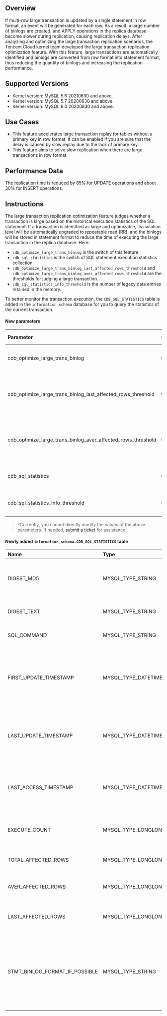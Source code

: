 ## Overview
If multi-row large transaction is updated by a single statement in row format, an event will be generated for each row. As a result, a large number of binlogs are created, and APPLY operations in the replica database become slower during replication, causing replication delays.
After analyzing and optimizing the large transaction replication scenarios, the Tencent Cloud kernel team developed the large transaction replication optimization feature. With this feature, large transactions are automatically identified and binlogs are converted from row format into statement format, thus reducing the quantity of binlogs and increasing the replication performance.

## Supported Versions
- Kernel version: MySQL 5.6 20210630 and above.
- Kernel version: MySQL 5.7 20200630 and above.
- Kernel version: MySQL 8.0 20200830 and above.

## Use Cases
- This feature accelerates large transaction replay for tables without a primary key in row format. It can be enabled if you are sure that the delay is caused by slow replay due to the lack of primary key.
- This feature aims to solve slow replication when there are large transactions in row format.

## Performance Data
The replication time is reduced by 85% for UPDATE operations and about 30% for INSERT operations.

## Instructions
The large transaction replication optimization feature judges whether a transaction is large based on the historical execution statistics of the SQL statement. If a transaction is identified as large and optimizable, its isolation level will be automatically upgraded to repeatable read (RR), and the binlogs will be stored in statement format to reduce the time of executing the large transaction in the replica database. Here:
- `cdb_optimize_large_trans_binlog` is the switch of this feature.
- `cdb_sql_statistics` is the switch of SQL statement execution statistics collection.
- `cdb_optimize_large_trans_binlog_last_affected_rows_threshold` and `cdb_optimize_large_trans_binlog_aver_affected_rows_threshold` are the thresholds for judging a large transaction.
- `cdb_sql_statistics_info_threshold` is the number of legacy data entries retained in the memory.

To better monitor the transaction execution, the `CDB_SQL_STATISTICS` table is added in the `information_schema` database for you to query the statistics of the current transaction.

#### New parameters

| Parameter                                                         | Status | Type      | Default Value | Description                                      |
| :----------------------------------------------------------- | :------ | :-------- | :------ | :----------------------------------------------- |
| cdb_optimize_large_trans_binlog                              | true    | bool      | false   | Switch of large binlog transaction replication optimization.                           |
| cdb_optimize_large_trans_binlog_last_affected_rows_threshold | true    | ulonglong | 10000   | Large transaction replication optimization condition: threshold of the number of rows affected last time              |
| cdb_optimize_large_trans_binlog_aver_affected_rows_threshold | true    | ulonglong | 10000   | Large transaction replication optimization condition: threshold of the average number of  affected rows              |
| cdb_sql_statistics                                           | true    | bool      | false   | Switch of SQL statement execution statistics collection.            |
| cdb_sql_statistics_info_threshold                            | true    | ulonglong | 10000   | Maximum number of SQL statements saved in `map` of `CDB_SQL_STATISTICS`. |

>?Currently, you cannot directly modify the values of the above parameters. If needed, [submit a ticket](https://console.cloud.tencent.com/workorder/category) for assistance.
>

#### Newly added `information_schema.CDB_SQL_STATISTICS` table

| Name                           | Type                | Description                                             |
| :----------------------------- | :------------------ | :------------------------------------------------------ |
| DIGEST_MD5                     | MYSQL_TYPE_STRING   | MD5 value calculated from the digest of the SQL statement.                            |
| DIGEST_TEXT                    | MYSQL_TYPE_STRING   | SQL statement digest text format.                                   |
| SQL_COMMAND                    | MYSQL_TYPE_STRING   | SQL command type.                                           |
| FIRST_UPDATE_TIMESTAMP         | MYSQL_TYPE_DATETIME | The time when the statistics information of the SQL statement is generated for the first time.                            |
| LAST_UPDATE_TIMESTAMP          | MYSQL_TYPE_DATETIME | The time when the statistics information of the SQL statement is last updated.                              |
| LAST_ACCESS_TIMESTAMP          | MYSQL_TYPE_DATETIME | The time when the statistics information of the SQL statement is last accessed.                          |
| EXECUTE_COUNT                  | MYSQL_TYPE_LONGLONG | The number of executions of this SQL statement.                                       |
| TOTAL_AFFECTED_ROWS            | MYSQL_TYPE_LONGLONG | Total number of affected rows.                                            |
| AVER_AFFECTED_ROWS             | MYSQL_TYPE_LONGLONG | Average number of affected rows.                                          |
| LAST_AFFECTED_ROWS             | MYSQL_TYPE_LONGLONG | The number of rows affected last time.                                          |
| STMT_BINLOG_FORMAT_IF_POSSIBLE | MYSQL_TYPE_STRING   | Whether binlogs for this SQL statement can be stored in statement format. Valid values: TRUE, FALSE. |

